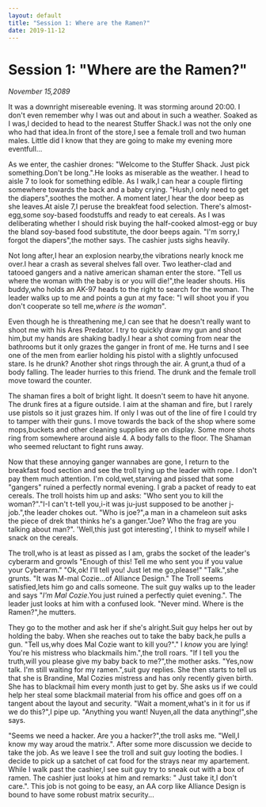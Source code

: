 ```yaml
---
layout: default
title: "Session 1: Where are the Ramen?"
date: 2019-11-12
---
```

<h1><b>Session 1: "Where are the Ramen?"</b></h1>


<i>November 15,2089</i>

It was a downright misereable evening. It was storming around 20:00. I don't even remember why I was out and about in such  a weather.
Soaked as I was,I decided to head to the nearest Stuffer Shack.I was not the only one who had that idea.In front of the store,I see a female troll and two human males.
Little did I know that they are going to make my evening more eventfull...

As we enter, the cashier drones: "Welcome to the Stuffer Shack. Just pick something.Don't be long.".He looks as miserable as the weather.
I head to aisle 7 to look for something edible. As I walk,I can hear a couple flirting somewhere towards the back and a baby crying. "Hush,I only need to get the diapers",soothes the mother.
A moment later,I hear the door beep as she leaves.At aisle 7,I peruse the breakfeat food selection. There's almost-egg,some soy-based foodstuffs and ready to eat cereals. 
As I was deliberating whether I should risk buying the half-cooked almost-egg or buy the bland soy-based food substitute, the door beeps again.
"I'm sorry,I forgot the diapers",the mother says. The cashier justs sighs heavily.

Not long after,I hear an explosion nearby,the vibrations nearly knock me over.I hear a crash as several shelves fall over. Two leather-clad and tatooed gangers and a native american shaman enter the store.
"Tell us where the woman with the baby is or you will die!",the leader shouts. His buddy,who holds an AK-97 heads to the right to search for the woman.
The leader walks up to me and points a gun at my face: "I will shoot you if you don't cooperate so tell me,<i>where is the woman</i>".

Even though he is threathening me,I can see that he doesn't really want to shoot me with his Ares Predator.
I try to quickly draw my gun and shoot him,but my hands are shaking badly.I hear a shot coming from near the bathrooms but it only grazes the ganger in front of me.
He turns and I see one of the men from earlier holding his pistol with a slightly unfocused stare. Is he drunk?
Another shot rings through the air. A grunt,a thud of a body falling. The leader hurries to this friend.
The drunk and the female troll move toward the counter.

The shaman fires a bolt of bright light. It doesn't seem to have hit anyone. The drunk fires at a figure outside.
I aim at the shaman and fire, but I rarely use pistols so it just grazes him. If only I was out of the line of fire I could try to tamper with their guns.
I move towards the back of the shop where some mops,buckets and other cleaning supplies are on display. Some more shots ring from somewhere around aisle 4.
A body falls to the floor. The Shaman who seemed reluctant to fight runs away.

Now that these annoying ganger wannabes are gone, I return to the breakfast food section and see the troll tying up the leader with rope.
I don't pay them much attention. I'm cold,wet,starving and pissed that some "gangers" ruined a perfectly normal evening. I grab a packet of ready to eat cereals.
The troll hoists him up and asks: "Who sent you to kill the woman?"."I-I can't t-tell you,i-it was ju-just supposed to be another j-job.",the leader chokes out.
"Who is joe?",a man in a chameleon suit asks the piece of drek that thinks he's a ganger."Joe? Who the frag are you talking about man?".
'Well,this just got interesting', I think to myself while I snack on the cereals.

The troll,who is at least as pissed as I am, grabs the socket of the leader's cyberarm and growls "Enough of this! Tell me who sent you if you value your Cyberarm."
"Ok,ok! I'll tell you! Just let me go,please!" "Talk.",she grunts. "It was M-mal Cozie...of Alliance Design." The Troll seems satisfied,lets him go and calls someone.
The suit guy walks up to the leader and says "_I'm Mal Cozie_.You just ruined a perfectly quiet evening.". The leader just looks at him with a confused look. "Never mind. Where is the Ramen?",he mutters.

They go to the mother and ask her if she's alright.Suit guy helps her out by holding the baby. When she reaches out to take the baby back,he pulls a gun.
"Tell us,why does Mal Cozie want to kill you?"." I _know_ you are lying! You're his mistress who blackmails him.",the troll roars.
"If I tell you the truth,will you please give my baby back to me?",the mother asks. "Yes,now talk. I'm still waiting for my ramen.",suit guy replies.
She then starts to tell us that she is Brandine, Mal Cozies mistress and has only recently given birth. She has to blackmail him every month just to get by.
She asks us if we could help her steal some blackmail material from his office and goes off on a tangent about the layout and security.
"Wait a moment,what's in it for us if we do this?",I pipe up. "Anything you want! Nuyen,all the data anything!",she says.

"Seems we need a hacker. Are you a hacker?",the troll asks me. "Well,I know my way aroud the matrix.". After some more discussion we decide to take the job.
As we leave I see the troll and suit guy looting the bodies. I decide to pick up a satchet of cat food for the strays near my apartement.
While I walk past the cashier,I see suit guy try to sneak out with a box of ramen.
The cashier just looks at him and remarks: " Just take it,I don't care.".
This job is not going to be easy, an AA corp like Alliance Design is bound to have some robust matrix security...

